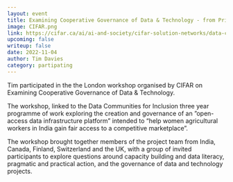 ```yaml
---
layout: event
title: Examining Cooperative Governance of Data & Technology - from Principles to Action.
image: CIFAR.png
link: https://cifar.ca/ai/ai-and-society/cifar-solution-networks/data-communities-for-inclusion/
upcoming: false
writeup: false
date: 2022-11-04
author: Tim Davies
category: partipating
---
```


Tim participated in the the London workshop organised by CIFAR on Examining Cooperative Governance of Data & Technology. 

The workshop, linked to the Data Communities for Inclusion three year programme of work exploring the creation and governance of an ”open-access data infrastructure platform” intended to “help women agricultural workers in India gain fair access to a competitive marketplace”. 


<!--more-->

The workshop brought together members of the project team from India, Canada, Finland, Switzerland and the UK, with a group of invited participants to explore questions around capacity building and data literacy, pragmatic and practical action, and the governance of data and technology projects.


